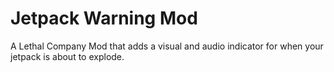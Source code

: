 # Jetpack Warning Mod

A Lethal Company Mod that adds a visual and audio indicator for when your jetpack is about to explode.